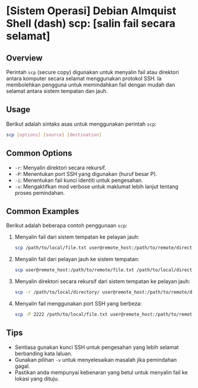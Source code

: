 # [Sistem Operasi] Debian Almquist Shell (dash) scp: [salin fail secara selamat]

## Overview
Perintah `scp` (secure copy) digunakan untuk menyalin fail atau direktori antara komputer secara selamat menggunakan protokol SSH. Ia membolehkan pengguna untuk memindahkan fail dengan mudah dan selamat antara sistem tempatan dan jauh.

## Usage
Berikut adalah sintaks asas untuk menggunakan perintah `scp`:

```bash
scp [options] [source] [destination]
```

## Common Options
- `-r`: Menyalin direktori secara rekursif.
- `-P`: Menentukan port SSH yang digunakan (huruf besar P).
- `-i`: Menentukan fail kunci identiti untuk pengesahan.
- `-v`: Mengaktifkan mod verbose untuk maklumat lebih lanjut tentang proses pemindahan.

## Common Examples
Berikut adalah beberapa contoh penggunaan `scp`:

1. Menyalin fail dari sistem tempatan ke pelayan jauh:
   ```bash
   scp /path/to/local/file.txt user@remote_host:/path/to/remote/directory/
   ```

2. Menyalin fail dari pelayan jauh ke sistem tempatan:
   ```bash
   scp user@remote_host:/path/to/remote/file.txt /path/to/local/directory/
   ```

3. Menyalin direktori secara rekursif dari sistem tempatan ke pelayan jauh:
   ```bash
   scp -r /path/to/local/directory/ user@remote_host:/path/to/remote/directory/
   ```

4. Menyalin fail menggunakan port SSH yang berbeza:
   ```bash
   scp -P 2222 /path/to/local/file.txt user@remote_host:/path/to/remote/directory/
   ```

## Tips
- Sentiasa gunakan kunci SSH untuk pengesahan yang lebih selamat berbanding kata laluan.
- Gunakan pilihan `-v` untuk menyelesaikan masalah jika pemindahan gagal.
- Pastikan anda mempunyai kebenaran yang betul untuk menyalin fail ke lokasi yang dituju.